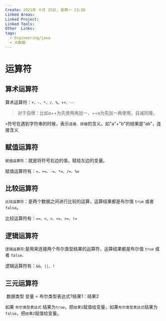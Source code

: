 ```yaml
---
Create: 2021年 十月 25日, 星期一 13:38
Linked Areas: 
Linked Project:
Linked Tools: 
Other  Links: 
tags: 
  - Engineering/java
  - 大数据
---
```

# 运算符

## 算术运算符

算术运算符：`+、-、*、/、%、++、--`

> 对于自增：比如a++为先使用再加一，++a为先加一再使用。自减同理。

`+`符号在遇到字符串的时候，表示`连接、拼接`的含义。如"a"+"b"的结果是“ab”，连接含义

## 赋值运算符

`赋值运算符`：就是将符号右边的值，赋给左边的变量。

赋值运算符有：`=、+=、-=、*=、/=、%=`

## 比较运算符

`比较运算符`：是两个数据之间进行比较的运算，运算结果都是布尔值 `true` 或者 `false`。

比较运算符有：`==、<、>、<=、>=、!=`

## 逻辑运算符

`逻辑运算符`:是用来连接两个布尔类型结果的运算符，运算结果都是布尔值 `true` 或者 `false`.

逻辑运算符有：`&&、||、!`

## 三元运算符

 数据类型 变量 = 布尔类型表达式?结果1：结果2

如果 `布尔类型表达式` 结果为`true`，把`结果1`赋值给变量，如果`布尔类型表达式`结果为`false`，把`结果2`赋值给变量。
